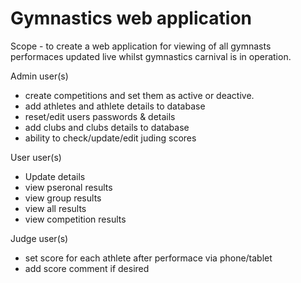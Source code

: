 # Gymnastics web application
Scope - to create a web application for viewing of all gymnasts performaces updated
live whilst gymnastics carnival is in operation.

Admin user(s)
- create competitions and set them as active or deactive.
- add athletes and athlete details to database
- reset/edit users passwords & details
- add clubs and clubs details to database
- ability to check/update/edit juding scores

User user(s)
- Update details
- view pseronal results
- view group results
- view all results
- view competition results

Judge user(s)
- set score for each athlete after performace via phone/tablet
- add score comment if desired

